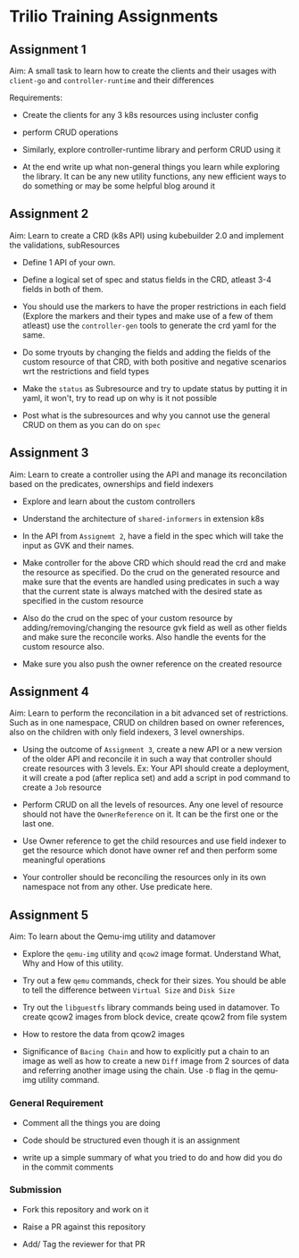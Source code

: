 # Trilio Training Assignments


## Assignment 1

Aim: A small task to learn how to create the clients and their usages with `client-go` and `controller-runtime` and their differences

Requirements:

- Create the clients for any 3 k8s resources using incluster config

- perform CRUD operations

- Similarly, explore controller-runtime library and perform CRUD using it

- At the end write up what non-general things you learn while exploring the library. It can be any new utility functions, any new efficient ways to do something or may be some helpful blog around it


## Assignment 2

Aim: Learn to create a CRD (k8s API) using kubebuilder 2.0 and implement the validations, subResources

- Define 1 API of your own.

- Define a logical set of spec and status fields in the CRD, atleast 3-4 fields in both of them.

- You should use the markers to have the proper restrictions in each field (Explore the markers and their types and make use of a few of them atleast)
  use the `controller-gen` tools to generate the crd yaml for the same.
  
- Do some tryouts by changing the fields and adding the fields of the custom resource of that CRD, with both positive and negative scenarios wrt the restrictions and field types

- Make the `status` as Subresource and try to update status by putting it in yaml, it won't, try to read up on why is it not possible

- Post what is the subresources and why you cannot use the general CRUD on them as you can do on `spec`


## Assignment 3

Aim: Learn to create a controller using the API and manage its reconcilation based on the predicates, ownerships and field indexers

- Explore and learn about the custom controllers

- Understand the architecture of `shared-informers` in extension k8s

- In the API from `Assignemt 2`, have a field in the spec which will take the input as GVK and their names.

- Make controller for the above CRD which should read the crd and make the resource as specified. Do the crud on the generated resource and make sure that the events are handled using predicates in such a way that the current state is always matched with the desired state as specified in the custom resource

- Also do the crud on the spec of your custom resource by adding/removing/changing the resource gvk field as well as other fields and make sure the reconcile works. Also handle the  events  for the custom resource also.

- Make sure you also push the owner reference on the created resource
  
## Assignment 4

Aim: Learn to perform the reconcilation in a bit advanced set of restrictions. Such as in one namespace, CRUD on children based on owner references, also on the children with only field indexers, 3 level ownerships.

- Using the outcome of `Assignment 3`, create a new API or a new version of the older API and reconcile it in such a way that controller should create resources with 3 levels.
Ex: Your API should create a deployment, it will create a pod (after replica set) and add a script in pod command to create a `Job` resource

- Perform CRUD on all the levels of resources. Any one level of resource should not have the `OwnerReference` on it. It can be the first one or the last one.

- Use Owner reference to get the child resources and use field indexer to get the resource which donot have owner ref and then perform some meaningful operations

- Your controller should be reconciling the resources only in its own namespace not from any other. Use predicate here.  


## Assignment 5

Aim: To learn about the Qemu-img utility and datamover

- Explore the `qemu-img` utility and `qcow2` image format. Understand What, Why and How of this utility.

- Try out a few `qemu` commands, check for their sizes. You should be able to tell the difference between `Virtual Size` and `Disk Size`

- Try out the `libguestfs` library commands being used in datamover. To create qcow2 images from block device, create qcow2 from file system

- How to restore the data from qcow2 images 

- Significance of `Bacing Chain` and how to explicitly put a chain to an image as well as how to create a new `Diff` image from 2 sources of data and referring another image using the chain.
Use `-D` flag in the qemu-img utility command.


### General Requirement

- Comment all the things you are doing

- Code should be structured even though it is an assignment

- write up a simple summary of what you tried to do and how did you do in the commit comments


### Submission

- Fork this repository and work on it

- Raise a PR against this repository

- Add/ Tag the reviewer for that PR
